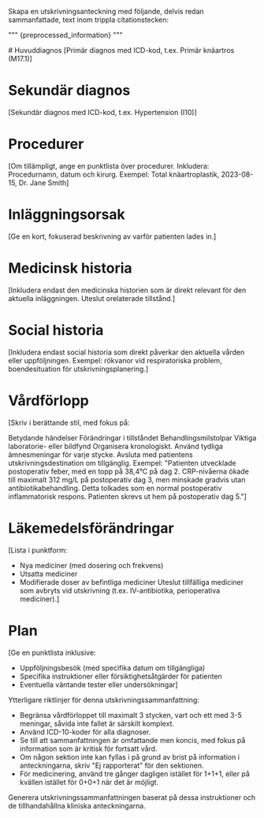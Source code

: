 Skapa en utskrivningsanteckning med följande, delvis redan sammanfattade, text inom trippla citationstecken:

"""
{preprocessed_information}
"""

<utskrivningssammanfattning>
# Huvuddiagnos
[Primär diagnos med ICD-kod, t.ex. Primär knäartros (M17.1)]

# Sekundär diagnos
[Sekundär diagnos med ICD-kod, t.ex. Hypertension (I10)]

# Procedurer
[Om tillämpligt, ange en punktlista över procedurer. Inkludera: Procedurnamn, datum och kirurg. Exempel:
Total knäartroplastik, 2023-08-15, Dr. Jane Smith]

# Inläggningsorsak
[Ge en kort, fokuserad beskrivning av varför patienten lades in.]

# Medicinsk historia
[Inkludera endast den medicinska historien som är direkt relevant för den aktuella inläggningen. Uteslut orelaterade tillstånd.]

# Social historia
[Inkludera endast social historia som direkt påverkar den aktuella vården eller uppföljningen. Exempel: rökvanor vid respiratoriska problem, boendesituation för utskrivningsplanering.]

# Vårdförlopp
[Skriv i berättande stil, med fokus på:

Betydande händelser
Förändringar i tillståndet
Behandlingsmilstolpar
Viktiga laboratorie- eller bildfynd Organisera kronologiskt. Använd tydliga ämnesmeningar för varje stycke. Avsluta med patientens utskrivningsdestination om tillgänglig.
Exempel: "Patienten utvecklade postoperativ feber, med en topp på 38,4°C på dag 2. CRP-nivåerna ökade till maximalt 312 mg/L på postoperativ dag 3, men minskade gradvis utan antibiotikabehandling. Detta tolkades som en normal postoperativ inflammatorisk respons. Patienten skrevs ut hem på postoperativ dag 5."]

# Läkemedelsförändringar
[Lista i punktform:

- Nya mediciner (med dosering och frekvens)
- Utsatta mediciner
- Modifierade doser av befintliga mediciner Uteslut tillfälliga mediciner som avbryts vid utskrivning (t.ex. IV-antibiotika, perioperativa mediciner).]

# Plan
[Ge en punktlista inklusive:

- Uppföljningsbesök (med specifika datum om tillgängliga)
- Specifika instruktioner eller försiktighetsåtgärder för patienten
- Eventuella väntande tester eller undersökningar] </utskrivningssammanfattning>

Ytterligare riktlinjer för denna utskrivningssammanfattning:

- Begränsa vårdförloppet till maximalt 3 stycken, vart och ett med 3-5 meningar, såvida inte fallet är särskilt komplext.
- Använd ICD-10-koder för alla diagnoser.
- Se till att sammanfattningen är omfattande men koncis, med fokus på information som är kritisk för fortsatt vård.
- Om någon sektion inte kan fyllas i på grund av brist på information i anteckningarna, skriv "Ej rapporterat" för den sektionen.
- För medicinering, använd tre gånger dagligen istället för 1+1+1, eller på kvällen istället för 0+0+1 när det är möjligt.

Generera utskrivningssammanfattningen baserat på dessa instruktioner och de tillhandahållna kliniska anteckningarna.